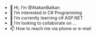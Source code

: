 - 👋 Hi, I’m @AtakanBalkan
- 👀 I’m interested in C# Programming
- 🌱 I’m currently learning c# ASP.NET
- 💞️ I’m looking to collaborate on ...
- 📫 How to reach me via phone or e-mail

<!---
AtakanBalkan/AtakanBalkan is a ✨ special ✨ repository because its `README.md` (this file) appears on your GitHub profile.
You can click the Preview link to take a look at your changes.
--->
